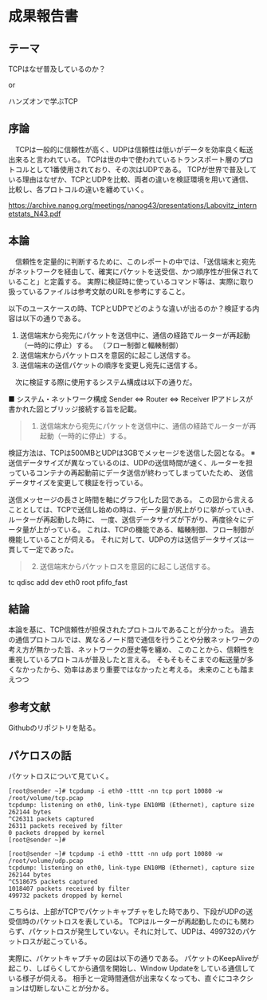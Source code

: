 # 成果報告書

## テーマ
TCPはなぜ普及しているのか？

or 

ハンズオンで学ぶTCP

## 序論
　TCPは一般的に信頼性が高く、UDPは信頼性は低いがデータを効率良く転送出来ると言われている。
TCPは世の中で使われているトランスポート層のプロトコルとして1番使用されており、その次はUDPである。
TCPが世界で普及している理由はなぜか、TCPとUDPを比較、両者の違いを検証環境を用いて通信、比較し、各プロトコルの違いを纏めていく。

https://archive.nanog.org/meetings/nanog43/presentations/Labovitz_internetstats_N43.pdf

## 本論
　信頼性を定量的に判断するために、このレポートの中では、「送信端末と宛先がネットワークを経由して、確実にパケットを送受信、かつ順序性が担保されていること」と定義する。
実際に検証時に使っているコマンド等は、実際に取り扱っているファイルは参考文献のURLを参考にすること。

以下のユースケースの時、TCPとUDPでどのような違いが出るのか？検証する内容は以下の通りである。
1. 送信端末から宛先にパケットを送信中に、通信の経路でルーターが再起動（一時的に停止）する。
  （フロー制御と輻輳制御）
2. 送信端末からパケットロスを意図的に起こし送信する。
3. 送信端末の送信パケットの順序を変更し宛先に送信する。

　次に検証する際に使用するシステム構成は以下の通りだ。

■ システム・ネットワーク構成
Sender ⇔ Router ⇔ Receiver
IPアドレスが書かれた図とブリッジ接続する旨を記載。

> 1. 送信端末から宛先にパケットを送信中に、通信の経路でルーターが再起動（一時的に停止）する。

検証方法は、TCPは500MBとUDPは3GBでメッセージを送信した図となる。
※ 送信データサイズが異なっているのは、UDPの送信時間が速く、ルーターを担っているコンテナの再起動前にデータ送信が終わってしまっていたため、
   送信データサイズを変更して検証を行っている。

送信メッセージの長さと時間を軸にグラフ化した図である。
この図から言えることとしては、TCPで送信し始めの時は、データ量が尻上がりに挙がっていき、ルーターが再起動した時に、
一度、送信データサイズが下がり、再度徐々にデータ量が上がっている。
これは、TCPの機能である、輻輳制御、フロー制御が機能していることが伺える。
それに対して、UDPの方は送信データサイズは一貫して一定であった。

> 2. 送信端末からパケットロスを意図的に起こし送信する。

tc qdisc add dev eth0 root pfifo_fast

## 結論
本論を基に、TCP信頼性が担保されたプロトコルであることが分かった。
過去の通信プロトコルでは、異なるノード間で通信を行うことや分散ネットワークの考え方が無かった旨、ネットワークの歴史等を纏め、
このことから、信頼性を重視しているプロトコルが普及したと言える。
そもそもそこまでの転送量が多くなかったから、効率はあまり重要ではなかったと考える。
未来のことも踏まえつつ

## 参考文献
Githubのリポジトリを貼る。

## パケロスの話
パケットロスについて見ていく。

```
[root@sender ~]# tcpdump -i eth0 -tttt -nn tcp port 10080 -w /root/volume/tcp.pcap
tcpdump: listening on eth0, link-type EN10MB (Ethernet), capture size 262144 bytes
^C26311 packets captured
26311 packets received by filter
0 packets dropped by kernel
[root@sender ~]#
```

```
[root@sender ~]# tcpdump -i eth0 -tttt -nn udp port 10080 -w /root/volume/udp.pcap
tcpdump: listening on eth0, link-type EN10MB (Ethernet), capture size 262144 bytes
^C518675 packets captured
1018407 packets received by filter
499732 packets dropped by kernel
```

こちらは、上部がTCPでパケットキャプチャをした時であり、下段がUDPの送受信時のパケットロスを表している。
TCPはルーターが再起動したのにも関わらず、パケットロスが発生していない。それに対して、UDPは、499732のパケットロスが起こっている。

実際に、パケットキャプチャの図は以下の通りである。
パケットのKeepAliveが起こり、しばらくしてから通信を開始し、Window Updateをしている通信している様子が伺える。
相手と一定時間通信が出来なくなっても、直ぐにコネクションは切断しないことが分かる。

